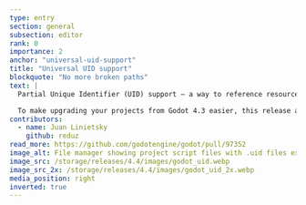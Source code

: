 ```yaml
---
type: entry
section: general
subsection: editor
rank: 0
importance: 2
anchor: "universal-uid-support"
title: "Universal UID support"
blockquote: "No more broken paths"
text: |
  Partial Unique Identifier (UID) support – a way to reference resources without relying on human-readable file paths prone to change – has been present in the engine since Godot 4.0, but many file types did not benefit from it yet. Now this fully supported workflow makes Godot more resistant to changes in your filesystem organization, and therefore more suitable to larger projects.

  To make upgrading your projects from Godot 4.3 easier, this release also includes an UID upgrade tool to automate the not-so-straightforward process for you.
contributors:
  - name: Juan Linietsky
    github: reduz
read_more: https://github.com/godotengine/godot/pull/97352
image_alt: File manager showing project script files with .uid files existing besides them.
image_src: /storage/releases/4.4/images/godot_uid.webp
image_src_2x: /storage/releases/4.4/images/godot_uid_2x.webp
media_position: right
inverted: true
---
```

